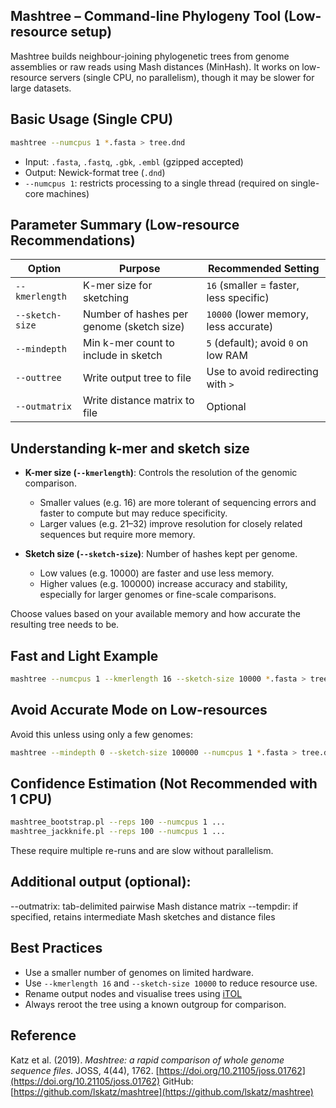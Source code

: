 ## Mashtree – Command-line Phylogeny Tool (Low-resource setup)

Mashtree builds neighbour-joining phylogenetic trees from genome assemblies or raw reads using Mash distances (MinHash). It works on low-resource servers (single CPU, no parallelism), though it may be slower for large datasets.

## Basic Usage (Single CPU)

```bash
mashtree --numcpus 1 *.fasta > tree.dnd
````

* Input: `.fasta`, `.fastq`, `.gbk`, `.embl` (gzipped accepted)
* Output: Newick-format tree (`.dnd`)
* `--numcpus 1`: restricts processing to a single thread (required on single-core machines)

## Parameter Summary (Low-resource Recommendations)

| Option          | Purpose                                   | Recommended Setting                    |
| --------------- | ----------------------------------------- | -------------------------------------- |
| `--kmerlength`  | K-mer size for sketching                  | `16` (smaller = faster, less specific) |
| `--sketch-size` | Number of hashes per genome (sketch size) | `10000` (lower memory, less accurate)  |
| `--mindepth`    | Min k-mer count to include in sketch      | `5` (default); avoid `0` on low RAM    |
| `--outtree`     | Write output tree to file                 | Use to avoid redirecting with `>`      |
| `--outmatrix`   | Write distance matrix to file             | Optional                               |

## Understanding k-mer and sketch size

* **K-mer size (`--kmerlength`)**: Controls the resolution of the genomic comparison.

  * Smaller values (e.g. 16) are more tolerant of sequencing errors and faster to compute but may reduce specificity.
  * Larger values (e.g. 21–32) improve resolution for closely related sequences but require more memory.

* **Sketch size (`--sketch-size`)**: Number of hashes kept per genome.

  * Low values (e.g. 10000) are faster and use less memory.
  * Higher values (e.g. 100000) increase accuracy and stability, especially for larger genomes or fine-scale comparisons.

Choose values based on your available memory and how accurate the resulting tree needs to be.

## Fast and Light Example

```bash
mashtree --numcpus 1 --kmerlength 16 --sketch-size 10000 *.fasta > tree_fast.dnd
```

## Avoid Accurate Mode on Low-resources

Avoid this unless using only a few genomes:

```bash
mashtree --mindepth 0 --sketch-size 100000 --numcpus 1 *.fasta > tree.dnd
```

## Confidence Estimation (Not Recommended with 1 CPU)

```bash
mashtree_bootstrap.pl --reps 100 --numcpus 1 ...
mashtree_jackknife.pl --reps 100 --numcpus 1 ...
```

These require multiple re-runs and are slow without parallelism.

## Additional output (optional):
--outmatrix: tab-delimited pairwise Mash distance matrix
--tempdir: if specified, retains intermediate Mash sketches and distance files


## Best Practices

* Use a smaller number of genomes on limited hardware.
* Use `--kmerlength 16` and `--sketch-size 10000` to reduce resource use.
* Rename output nodes and visualise trees using [iTOL](https://itol.embl.de)
* Always reroot the tree using a known outgroup for comparison.




## Reference

Katz et al. (2019). *Mashtree: a rapid comparison of whole genome sequence files*. JOSS, 4(44), 1762. [https://doi.org/10.21105/joss.01762](https://doi.org/10.21105/joss.01762)
GitHub: [https://github.com/lskatz/mashtree](https://github.com/lskatz/mashtree)